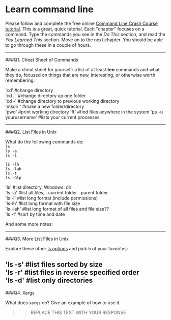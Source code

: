 # Learn command line

Please follow and complete the free online [Command Line Crash Course
tutorial](http://cli.learncodethehardway.org/book/). This is a great,
quick tutorial. Each "chapter" focuses on a command. Type the commands
you see in the _Do This_ section, and read the _You Learned This_
section. Move on to the next chapter. You should be able to go through
these in a couple of hours.

---

###Q1.  Cheat Sheet of Commands  

Make a cheat sheet for yourself: a list of at least **ten** commands and what they do, focused on things that are new, interesting, or otherwise worth remembering.

'cd' #change directory  
'cd ..' #change directory up one folder  
'cd -' #change directory to previous working directory  
'mkdir <foldername>' #make a new folder/directory  
'pwd' #print working directory
'ff' #find files anywhere in the system
'ps -u yourusername' #lists your current processes


---

###Q2.  List Files in Unix   

What do the following commands do:  
`ls`  
`ls -a`  
`ls -l`  

`ls -lh`  
`ls -lah`  
`ls -t`  
`ls -Glp`  

'ls' #list directory, Windows: dir   
'ls -a' #list all files, . current folder ..parent folder  
'ls -l' #list long format (include permissions)  
'ls-lh' #list long format with file size  
'ls -lah' #list long format of all files and file size??  
'ls -t' #sort by time and date  


And some more notes:


---

###Q3.  More List Files in Unix  

Explore these other [ls options](http://www.techonthenet.com/unix/basic/ls.php) and pick 5 of your favorites:

'ls -s' #list files sorted by size  
'ls -r' #list files in reverse specified order  
'ls -d' #list only directories
---

###Q4.  Xargs   

What does `xargs` do? Give an example of how to use it.

> > REPLACE THIS TEXT WITH YOUR RESPONSE

 

